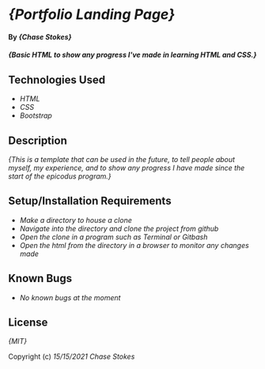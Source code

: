 # _{Portfolio Landing Page}_

#### By _**{Chase Stokes}**_

#### _{Basic HTML to show any progress I've made in learning HTML and CSS.}_

## Technologies Used

* _HTML_
* _CSS_
* _Bootstrap_

## Description

_{This is a template that can be used in the future, to tell people about myself, my experience, and to show any progress I have made since the start of the epicodus program.}_

## Setup/Installation Requirements

* _Make a directory to house a clone_
* _Navigate into the directory and clone the project from github_
* _Open the clone in a program such as Terminal or Gitbash_
* _Open the html from the directory in a browser to monitor any changes made_

## Known Bugs

* _No known bugs at the moment_

## License

_{MIT}_

Copyright (c) _15/15/2021_ _Chase Stokes_